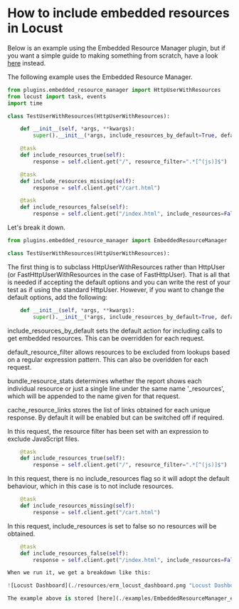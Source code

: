 # How to include embedded resources in Locust

Below is an example using the Embedded Resource Manager plugin, but if you want a simple guide to making something from scratch, have a look [here](./manual_example.md) instead.

The following example uses the Embedded Resource Manager.

```python
from plugins.embedded_resource_manager import HttpUserWithResources
from locust import task, events
import time

class TestUserWithResources(HttpUserWithResources):

    def __init__(self, *args, **kwargs):
        super().__init__(*args, include_resources_by_default=True, default_resource_filter=".*", bundle_resource_stats=True, cache_resource_links=False)

    @task
    def include_resources_true(self):
        response = self.client.get("/", resource_filter=".*[^(js)]$")

    @task
    def include_resources_missing(self):
        response = self.client.get("/cart.html")

    @task
    def include_resources_false(self):
        response = self.client.get("/index.html", include_resources=False)
```

Let's break it down.

```python
from plugins.embedded_resource_manager import EmbeddedResourceManager

class TestUserWithResources(HttpUserWithResources):

```

The first thing is to subclass HttpUserWithResources rather than HttpUser (or FastHttpUserWithResources in the case of FastHttpUser).
That is all that is needed if accepting the default options and you can write the rest of your test as if using the standard HttpUser.
However, if you want to change the default options, add the following:

```python
    def __init__(self, *args, **kwargs):
        super().__init__(*args, include_resources_by_default=True, default_resource_filter=".*", bundle_resource_stats=True, cache_resource_links=False)
```
include_resources_by_default sets the default action for including calls to get embedded resources. This can be overridden for each request.

default_resource_filter allows resources to be excluded from lookups based on a regular expression pattern. This can also be overidden for each request.

bundle_resource_stats determines whether the report shows each individual resource or just a single line under the same name '_resources', which will be appended to the name given for that request.

cache_resource_links stores the list of links obtained for each unique response. By default it will be enabled but can be switched off if required.

In this request, the resource filter has been set with an expression to exclude JavaScript files.
```python
    @task
    def include_resources_true(self):
        response = self.client.get("/", resource_filter=".*[^(js)]$")
```

In this request, there is no include_resources flag so it will adopt the default behaviour, which in this case is to not include resources.
```python
    @task
    def include_resources_missing(self):
        response = self.client.get("/cart.html")
```

In this request, include_resources is set to false so no resources will be obtained.
```python
    @task
    def include_resources_false(self):
        response = self.client.get("/index.html", include_resources=False)

When we run it, we get a breakdown like this:

![Locust Dashboard](./resources/erm_locust_dashboard.png "Locust Dashboard")

The example above is stored [here](./examples/EmbeddedResourceManager_example.py)
